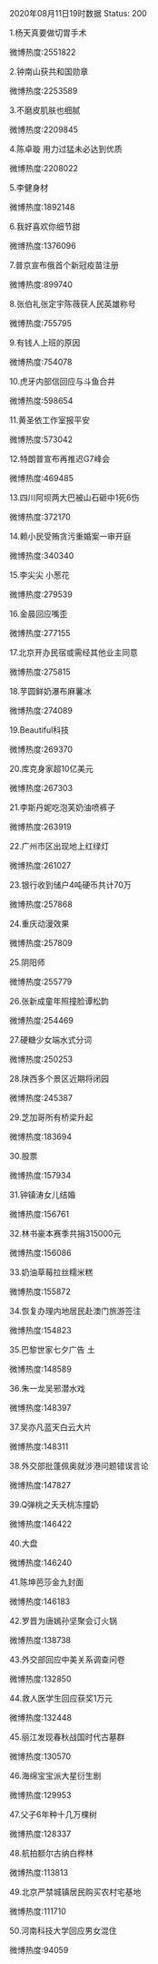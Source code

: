 2020年08月11日19时数据
Status: 200

1.杨天真要做切胃手术

微博热度:2551822

2.钟南山获共和国勋章

微博热度:2253589

3.不磨皮肌肤也细腻

微博热度:2209845

4.陈卓璇 用力过猛未必达到优质

微博热度:2208022

5.李健身材

微博热度:1892148

6.我好喜欢你细节甜

微博热度:1376096

7.普京宣布俄首个新冠疫苗注册

微博热度:899740

8.张伯礼张定宇陈薇获人民英雄称号

微博热度:755795

9.有钱人上班的原因

微博热度:754078

10.虎牙内部信回应与斗鱼合并

微博热度:598654

11.黄圣依工作室报平安

微博热度:573042

12.特朗普宣布再推迟G7峰会

微博热度:469485

13.四川阿坝两大巴被山石砸中1死6伤

微博热度:372170

14.赖小民受贿贪污重婚案一审开庭

微博热度:340340

15.李尖尖 小葱花

微博热度:279539

16.金晨回应嘴歪

微博热度:277155

17.北京开办民宿或需经其他业主同意

微博热度:275815

18.芋圆鲜奶瀑布麻薯冰

微博热度:274089

19.Beautiful科技

微博热度:269370

20.库克身家超10亿美元

微博热度:267303

21.李斯丹妮吃泡芙奶油喷裤子

微博热度:263919

22.广州市区出现地上红绿灯

微博热度:261027

23.银行收到储户4吨硬币共计70万

微博热度:257868

24.重庆动漫效果

微博热度:257809

25.阴阳师

微博热度:255779

26.张新成童年照撞脸谭松韵

微博热度:254469

27.硬糖少女端水式分词

微博热度:250253

28.陕西多个景区近期将闭园

微博热度:245387

29.芝加哥所有桥梁升起

微博热度:183694

30.股票

微博热度:157934

31.钟镇涛女儿结婚

微博热度:156761

32.林书豪本赛季共捐315000元

微博热度:156086

33.奶油草莓拉丝糯米糕

微博热度:155872

34.恢复办理内地居民赴澳门旅游签注

微博热度:154823

35.巴黎世家七夕广告 土

微博热度:148589

36.朱一龙吴邪潜水戏

微博热度:148397

37.吴亦凡蓝天白云大片

微博热度:148311

38.外交部批蓬佩奥就涉港问题错误言论

微博热度:147827

39.Q弹桃之夭夭桃冻撞奶

微博热度:146422

40.大盘

微博热度:146240

41.陈坤芭莎金九封面

微博热度:146183

42.罗晋为唐嫣孙坚聚会订火锅

微博热度:138738

43.外交部回应中美关系调查问卷

微博热度:132850

44.救人医学生回应获奖1万元

微博热度:132448

45.丽江发现春秋战国时代古墓群

微博热度:130570

46.海绵宝宝派大星衍生剧

微博热度:129953

47.父子6年种十几万棵树

微博热度:128337

48.航拍额尔古纳白桦林

微博热度:113813

49.北京严禁城镇居民购买农村宅基地

微博热度:111710

50.河南科技大学回应男女混住

微博热度:94059

